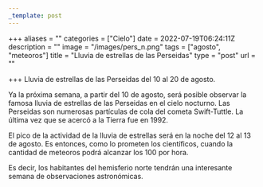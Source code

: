 ```yaml
---
_template: post
---
```



+++
aliases = ""
categories = ["Cielo"]
date = 2022-07-19T06:24:11Z
description = ""
image = "/images/pers_n.png"
tags = ["agosto", "meteoros"]
title = "Lluvia de estrellas de las Perseidas"
type = "post"
url = ""

+++
Lluvia de estrellas de las Perseidas del 10 al 20 de agosto.  
  
Ya la próxima semana, a partir del 10 de agosto, será posible observar la famosa lluvia de estrellas de las Perseidas en el cielo nocturno. Las Perseidas son numerosas partículas de cola del cometa Swift-Tuttle. La última vez que se acercó a la Tierra fue en 1992.  
  
El pico de la actividad de la lluvia de estrellas será en la noche del 12 al 13 de agosto. Es entonces, como lo prometen los científicos, cuando la cantidad de meteoros podrá alcanzar los 100 por hora.  
  
Es decir, los habitantes del hemisferio norte tendrán una interesante semana de observaciones astronómicas.

